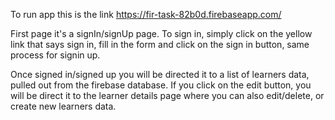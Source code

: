 To run app this is the link https://fir-task-82b0d.firebaseapp.com/  

First page it's a signIn/signUp page.
To sign in, simply click on the yellow link that says sign in, fill in the form and click on the sign in button, same process for signin up. 

Once signed in/signed up you will be directed it to a list of learners data, pulled out from the firebase database. 
If you click on the edit button, you will be direct it to the learner details page where you can also edit/delete, or create new learners data.




